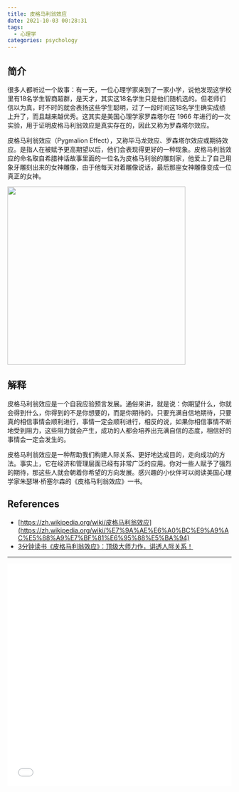 ```yaml
---
title: 皮格马利翁效应
date: 2021-10-03 00:28:31
tags:
  - 心理学
categories: psychology
---
```


## 简介

很多人都听过一个故事：有一天，一位心理学家来到了一家小学，说他发现这学校里有18名学生智商超群，是天才，其实这18名学生只是他们随机选的。但老师们信以为真，时不时的就会表扬这些学生聪明，过了一段时间这18名学生确实成绩上升了，而且越来越优秀。这其实是美国心理学家罗森塔尔在 1966 年进行的一次实验，用于证明皮格马利翁效应是真实存在的，因此又称为罗森塔尔效应。

皮格马利翁效应（Pygmalion Effect），又称毕马龙效应、罗森塔尔效应或期待效应。是指人在被赋予更高期望以后，他们会表现得更好的一种现象。皮格马利翁效应的命名取自希腊神话故事里面的一位名为皮格马利翁的雕刻家，他爱上了自己用象牙雕刻出来的女神雕像，由于他每天对着雕像说话，最后那座女神雕像变成一位真正的女神。

<img src="/images/psychology/pygmalion-effect.jpg" width=400 />

## 解释

皮格马利翁效应是一个自我应验预言发展。通俗来讲，就是说：你期望什么，你就会得到什么，你得到的不是你想要的，而是你期待的。只要充满自信地期待，只要真的相信事情会顺利进行，事情一定会顺利进行，相反的说，如果你相信事情不断地受到阻力，这些阻力就会产生，成功的人都会培养出充满自信的态度，相信好的事情会一定会发生的。

皮格马利翁效应是一种帮助我们构建人际关系、更好地达成目的，走向成功的方法。事实上，它在经济和管理层面已经有非常广泛的应用。你对一些人赋予了强烈的期待，那这些人就会朝着你希望的方向发展。感兴趣的小伙伴可以阅读美国心理学家朱瑟琳·桥塞尔森的《皮格马利翁效应》一书。


## References

- [https://zh.wikipedia.org/wiki/皮格马利翁效应](https://zh.wikipedia.org/wiki/%E7%9A%AE%E6%A0%BC%E9%A9%AC%E5%88%A9%E7%BF%81%E6%95%88%E5%BA%94)
- [3分钟读书《皮格马利翁效应》：顶级大师力作，讲透人际关系！](https://www.bilibili.com/video/BV1EJ411v7ig?share_source=copy_web)


---

<iframe src="//player.bilibili.com/player.html?aid=78533595&bvid=BV1EJ411v7ig&cid=134371674&page=1&high_quality=1&danmaku=0" allowfullscreen="allowfullscreen" width="100%" height="500" scrolling="no" frameborder="0" sandbox="allow-top-navigation allow-same-origin allow-forms allow-scripts"></iframe>
